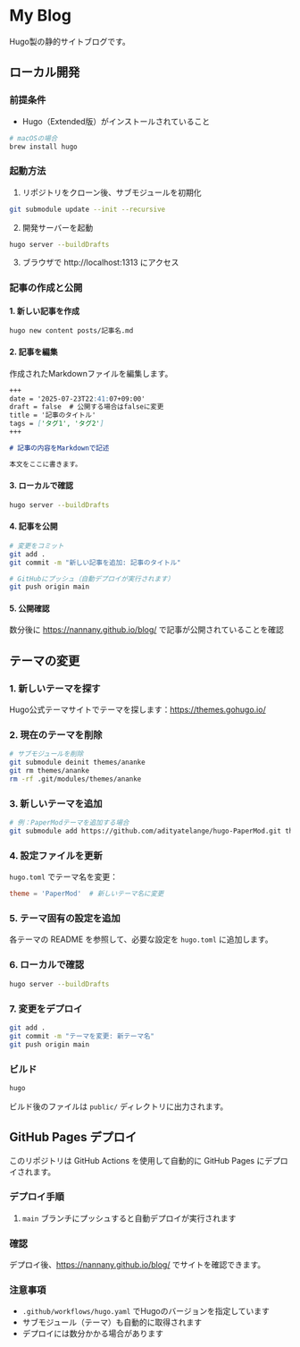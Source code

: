 # My Blog

Hugo製の静的サイトブログです。

## ローカル開発

### 前提条件

- Hugo（Extended版）がインストールされていること

```bash
# macOSの場合
brew install hugo
```

### 起動方法

1. リポジトリをクローン後、サブモジュールを初期化

```bash
git submodule update --init --recursive
```

2. 開発サーバーを起動

```bash
hugo server --buildDrafts
```

3. ブラウザで http://localhost:1313 にアクセス

### 記事の作成と公開

#### 1. 新しい記事を作成

```bash
hugo new content posts/記事名.md
```

#### 2. 記事を編集

作成されたMarkdownファイルを編集します。

```markdown
+++
date = '2025-07-23T22:41:07+09:00'
draft = false  # 公開する場合はfalseに変更
title = '記事のタイトル'
tags = ['タグ1', 'タグ2']
+++

# 記事の内容をMarkdownで記述

本文をここに書きます。
```

#### 3. ローカルで確認

```bash
hugo server --buildDrafts
```

#### 4. 記事を公開

```bash
# 変更をコミット
git add .
git commit -m "新しい記事を追加: 記事のタイトル"

# GitHubにプッシュ（自動デプロイが実行されます）
git push origin main
```

#### 5. 公開確認

数分後に https://nannany.github.io/blog/ で記事が公開されていることを確認

## テーマの変更

### 1. 新しいテーマを探す

Hugo公式テーマサイトでテーマを探します：https://themes.gohugo.io/

### 2. 現在のテーマを削除

```bash
# サブモジュールを削除
git submodule deinit themes/ananke
git rm themes/ananke
rm -rf .git/modules/themes/ananke
```

### 3. 新しいテーマを追加

```bash
# 例：PaperModテーマを追加する場合
git submodule add https://github.com/adityatelange/hugo-PaperMod.git themes/PaperMod
```

### 4. 設定ファイルを更新

`hugo.toml` でテーマ名を変更：

```toml
theme = 'PaperMod'  # 新しいテーマ名に変更
```

### 5. テーマ固有の設定を追加

各テーマの README を参照して、必要な設定を `hugo.toml` に追加します。

### 6. ローカルで確認

```bash
hugo server --buildDrafts
```

### 7. 変更をデプロイ

```bash
git add .
git commit -m "テーマを変更: 新テーマ名"
git push origin main
```

### ビルド

```bash
hugo
```

ビルド後のファイルは `public/` ディレクトリに出力されます。

## GitHub Pages デプロイ

このリポジトリは GitHub Actions を使用して自動的に GitHub Pages にデプロイされます。

### デプロイ手順

1. `main` ブランチにプッシュすると自動デプロイが実行されます

### 確認

デプロイ後、https://nannany.github.io/blog/ でサイトを確認できます。

### 注意事項

- `.github/workflows/hugo.yaml` でHugoのバージョンを指定しています
- サブモジュール（テーマ）も自動的に取得されます
- デプロイには数分かかる場合があります
